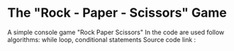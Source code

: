 # The "Rock - Paper - Scissors" Game
A simple console game "Rock Paper Scissors"
In the code are used follow algorithms: while loop, conditional statements
Source code link :
